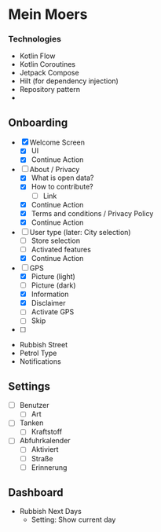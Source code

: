 # Mein Moers

### Technologies

- Kotlin Flow
- Kotlin Coroutines
- Jetpack Compose
- Hilt (for dependency injection)
- Repository pattern
-

## Onboarding

- [x] Welcome Screen
    - [x] UI
    - [x] Continue Action
- [ ] About / Privacy
    - [x] What is open data?
    - [x] How to contribute?
        - [ ] Link
    - [x] Continue Action
    - [x] Terms and conditions / Privacy Policy
    - [x] Continue Action
- [ ] User type (later: City selection)
    - [ ] Store selection
    - [ ] Activated features
    - [x] Continue Action
- [ ] GPS
    - [x] Picture (light)
    - [ ] Picture (dark)
    - [x] Information
    - [x] Disclaimer
    - [ ] Activate GPS
    - [ ] Skip
- [ ] 

* Rubbish Street
* Petrol Type
* Notifications

## Settings

- [ ] Benutzer
    - [ ] Art
- [ ] Tanken
    - [ ] Kraftstoff
- [ ] Abfuhrkalender
    - [ ] Aktiviert
    - [ ] Straße
    - [ ] Erinnerung

## Dashboard

- Rubbish Next Days
    - Setting: Show current day
